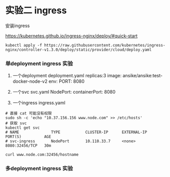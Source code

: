 # 实验二 ingress 

安装ingress

https://kubernetes.github.io/ingress-nginx/deploy/#quick-start

```shell
kubectl apply -f https://raw.githubusercontent.com/kubernetes/ingress-nginx/controller-v1.3.0/deploy/static/provider/cloud/deploy.yaml
```

### 单deployment ingress 实验
1. 一个deployment deployment.yaml
replicas:3
image: ansike/ansike:test-docker-node-v2
env: PORT: 8080

2. 一个svc svc.yaml
NodePort: 
containerPort: 8080

3. 一个ingress ingress.yaml

```shell
# 直接 cat 可能没有权限
sudo sh -c 'echo "10.37.156.156 www.node.com" >> /etc/hosts'
# 获取 svc
kubectl get svc
# NAME              TYPE           CLUSTER-IP      EXTERNAL-IP        PORT(S)          AGE
# svc-ingress       NodePort       10.110.33.7     <none>             8080:32456/TCP   30m

curl www.node.com:32456/hostname
```

### 多deployment ingress 实验